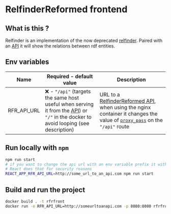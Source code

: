 # RelfinderReformed frontend

## What is this ?

Relfinder is an implementation of the now deprecated [relfinder](http://www.visualdataweb.org/relfinder.php). Paired with an [API](https://github.com/WoodenMaiden/RelfinderReformedAPI) it will show the relations between rdf entities.

## Env variables

| Name        | Required - default value                                                                                                       | Description                                                                            |
| ----------- | ------------------------------------------------------------------------------------------------------------------------------ | -------------------------------------------------------------------------------------- |
| RFR_API_URL | :x: - `"/api"` (targets the same host useful when serving it from the [API](https://github.com/WoodenMaiden/RelfinderReformedAPI)) or `"/"` in the docker to avoid looping (see description) | URL to a [RelfinderReformed API](https://github.com/WoodenMaiden/RelfinderReformedAPI), when using the nginx container it changes the value of [``proxy_pass``](https://docs.nginx.com/nginx/admin-guide/web-server/reverse-proxy/) on the `"/api"` route |

## Run locally with `npm`

```bash
npm run start
# if you want to change the api url with an env variable prefix it with ``REACT_APP_``
# React does that for security reasons
REACT_APP_RFR_API_URL=http://some_url_to_an_api.com npm run start
```

## Build and run the project

```sh
docker build . -t rfrfront
docker run -e RFR_API_URL=http://someurltoanapi.com -p 8080:8080 rfrfront
```
